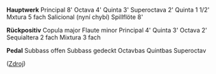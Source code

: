 **Hauptwerk**
Principal 8'
Octava 4'
Quinta 3'
Superoctava 2'
Quinta 1 1/2'
Mxtura 5 fach
Salicional (nyní chybí)
Spillflöte 8'

**Rückpositiv**
Copula major
Flaute minor
Principal 4'
Quinta 3'
Octava 2'
Sequialtera 2 fach
Mixtura 3 fach

**Pedal**
Subbass offen
Subbass gedeckt
Octavbas
Quintbas
Superoctav

([Zdroj](http://www.vladimirslajch.cz/varhany/zobraz_projekty.php?id=Zlata_Koruna))
